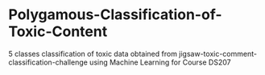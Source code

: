 # Polygamous-Classification-of-Toxic-Content
5 classes classification of toxic data obtained from jigsaw-toxic-comment-classification-challenge using Machine Learning for Course DS207
